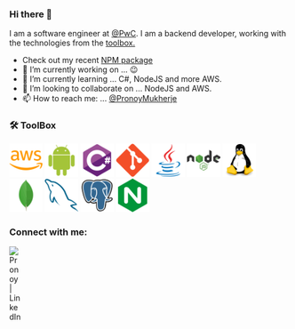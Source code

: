 ### Hi there 👋
I am a software engineer at [@PwC](https://twitter.com/PwC_IN). I am a backend developer, working with the technologies from the [toolbox.](https://github.com/Pronoy999#-toolbox) 

- Check out my recent [NPM package ](https://www.npmjs.com/package/validatorswithgenerators)
- 🔭 I’m currently working on ... :wink:
- 🌱 I’m currently learning ... C#, NodeJS and more AWS. 
- 👯 I’m looking to collaborate on ... NodeJS and AWS.
- 📫 How to reach me: ... [@PronoyMukherje](https://twitter.com/PronoyMukherje)

### 🛠 ToolBox 
<img src="https://github.com/devicons/devicon/blob/master/icons/amazonwebservices/amazonwebservices-plain-wordmark.svg" alt="AWS" width="60" height="60"/> <img src="https://github.com/devicons/devicon/blob/master/icons/android/android-original.svg" alt="Android" width="60" height="60"/> <img src="https://github.com/devicons/devicon/blob/master/icons/csharp/csharp-original.svg" alt="CSharp" width="60" height="60"/> <img src="https://github.com/devicons/devicon/blob/master/icons/git/git-original.svg" alt="Git" width="60" height="60"/> <img src="https://github.com/devicons/devicon/blob/master/icons/java/java-original.svg" alt="Java" width="60" height="60"/> <img src="https://github.com/devicons/devicon/blob/master/icons/nodejs/nodejs-original-wordmark.svg" alt="NodeJS" width="60" height="60"/>  <img src="https://github.com/devicons/devicon/blob/master/icons/linux/linux-original.svg" alt="Linux" width="60" height="60"/> <img src="https://github.com/devicons/devicon/blob/master/icons/mongodb/mongodb-original.svg" alt="MongoDB" width="60" height="60"/> <img src="https://github.com/devicons/devicon/blob/master/icons/mysql/mysql-original.svg" alt="MySQL" width="60" height="60"/> <img src="https://github.com/devicons/devicon/blob/master/icons/postgresql/postgresql-original.svg" alt="Postgree" width="60" height="60"/> <img src="https://github.com/devicons/devicon/blob/master/icons/nginx/nginx-original.svg" alt="Nginx" width="60" height="60"/>



### Connect with me: 
[<img align="left" alt="Pronoy | LinkedIn" width="22px" src="https://cdn.jsdelivr.net/npm/simple-icons@v3/icons/linkedin.svg" />][linkedin]
<br/>

[linkedin]:https://www.linkedin.com/in/pronoymukherjee999/
